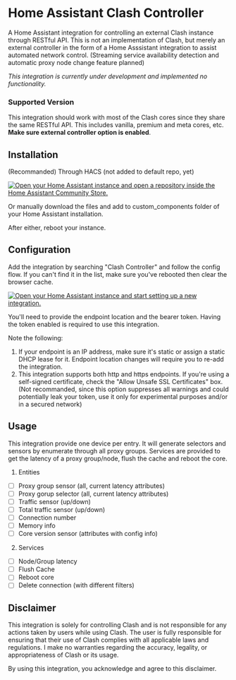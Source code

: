 # Home Assistant Clash Controller
A Home Assistant integration for controlling an external Clash instance through RESTful API.
This is not an implementation of Clash, but merely an external controller in the form of a Home Asssistant integration to assist automated network control. 
(Streaming service availability detection and automatic proxy node change feature planned)

*This integration is currently under development and implemented no functionality.*

### Supported Version

This integration should work with most of the Clash cores since they share the same RESTful API. This includes vanilla, premium and meta cores, etc.
**Make sure external controller option is enabled**.

## Installation

(Recommanded) Through HACS (not added to default repo, yet)

[![Open your Home Assistant instance and open a repository inside the Home Assistant Community Store.](https://my.home-assistant.io/badges/hacs_repository.svg)](https://my.home-assistant.io/redirect/hacs_repository/?owner=myhades&repository=ha-clash-controller&category=integration)

Or manually download the files and add to custom_components folder of your Home Assistant installation.

After either, reboot your instance.

## Configuration
Add the integration by searching "Clash Controller" and follow the config flow. If you can't find it in the list, make sure you've rebooted then clear the browser cache.

[![Open your Home Assistant instance and start setting up a new integration.](https://my.home-assistant.io/badges/config_flow_start.svg)](https://my.home-assistant.io/redirect/config_flow_start/?domain=clash_controller)

You'll need to provide the endpoint location and the bearer token. Having the token enabled is required to use this integration.

Note the following:
1. If your endpoint is an IP address, make sure it's static or assign a static DHCP lease for it. Endpoint location changes will require you to re-add the integration.
2. This integration supports both http and https endpoints. If you're using a self-signed certificate, check the "Allow Unsafe SSL Certificates" box.
(Not recommanded, since this option suppresses all warnings and could potentially leak your token, use it only for experimental purposes and/or in a secured network)

## Usage
This integration provide one device per entry. It will generate selectors and sensors by enumerate through all proxy groups.
Services are provided to get the latency of a proxy group/node, flush the cache and reboot the core.

1. Entities
- [ ] Proxy group sensor (all, current latency attributes)
- [ ] Proxy gorup selector (all, current latency attributes)
- [ ] Traffic sensor (up/down)
- [ ] Total traffic sensor (up/down)
- [ ] Connection number
- [ ] Memory info
- [ ] Core version sensor (attributes with config info)

2. Services
- [ ] Node/Group latency
- [ ] Flush Cache
- [ ] Reboot core
- [ ] Delete connection (with different filters)

## Disclaimer

This integration is solely for controlling Clash and is not responsible for any actions taken by users while using Clash. The user is fully responsible for ensuring that their use of Clash complies with all applicable laws and regulations. I make no warranties regarding the accuracy, legality, or appropriateness of Clash or its usage.

By using this integration, you acknowledge and agree to this disclaimer.